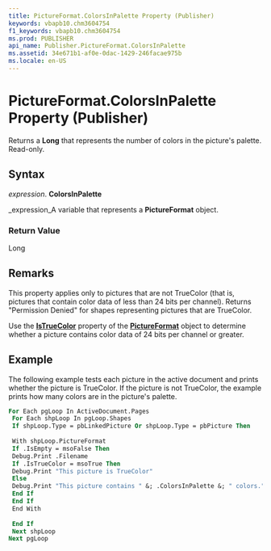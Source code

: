 ```yaml
---
title: PictureFormat.ColorsInPalette Property (Publisher)
keywords: vbapb10.chm3604754
f1_keywords: vbapb10.chm3604754
ms.prod: PUBLISHER
api_name: Publisher.PictureFormat.ColorsInPalette
ms.assetid: 34e671b1-af0e-0dac-1429-246facae975b
ms.locale: en-US
---
```



# PictureFormat.ColorsInPalette Property (Publisher)

 Returns a **Long** that represents the number of colors in the picture's palette. Read-only.


## Syntax

 _expression_. **ColorsInPalette**

 _expression_A variable that represents a  **PictureFormat** object.


### Return Value

Long


## Remarks

This property applies only to pictures that are not TrueColor (that is, pictures that contain color data of less than 24 bits per channel). Returns "Permission Denied" for shapes representing pictures that are TrueColor.

Use the  **[IsTrueColor](pictureformat.istruecolor-property-publisher.md)** property of the **[PictureFormat](pictureformat-object-publisher.md)** object to determine whether a picture contains color data of 24 bits per channel or greater.


## Example

The following example tests each picture in the active document and prints whether the picture is TrueColor. If the picture is not TrueColor, the example prints how many colors are in the picture's palette.


```vb
For Each pgLoop In ActiveDocument.Pages 
 For Each shpLoop In pgLoop.Shapes 
 If shpLoop.Type = pbLinkedPicture Or shpLoop.Type = pbPicture Then 
 
 With shpLoop.PictureFormat 
 If .IsEmpty = msoFalse Then 
 Debug.Print .Filename 
 If .IsTrueColor = msoTrue Then 
 Debug.Print "This picture is TrueColor" 
 Else 
 Debug.Print "This picture contains " &; .ColorsInPalette &; " colors." 
 End If 
 End If 
 End With 
 
 End If 
 Next shpLoop 
Next pgLoop 

```



